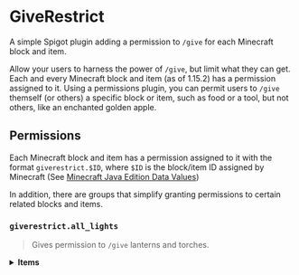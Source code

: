 # GiveRestrict
A simple Spigot plugin adding a permission to `/give` for each Minecraft block and item.

Allow your users to harness the power of `/give`, but limit what they can get.
Each and every Minecraft block and item (as of 1.15.2) has a permission assigned to it.
Using a permissions plugin, you can permit users to `/give` themself (or others) a specific block or item, such as food or a tool, but not others, like an enchanted golden apple.



## Permissions
Each Minecraft block and item has a permission assigned to it with the format `giverestrict.$ID`, where `$ID` is the block/item ID assigned by Minecraft (See [Minecraft Java Edition Data Values](https://minecraft.gamepedia.com/Java_Edition_data_values))

In addition, there are groups that simplify granting permissions to certain related blocks and items.
### `giverestrict.all_lights`
> Gives permission to `/give` lanterns and torches.

<details><summary><b>Items</b></summary>
  <p>
    
  |Item|
  |:-:|
  |`lantern`|
  |`torch`|
  </p>
</details>
